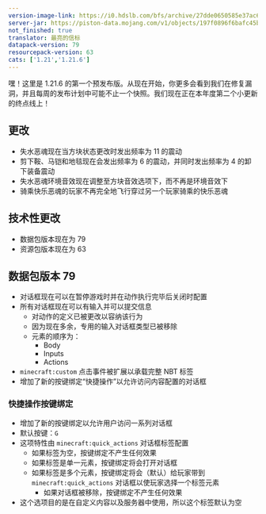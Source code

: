 ```yaml
---
version-image-link: https://i0.hdslb.com/bfs/archive/27dde0650585e37ac663edbbd021b52e88e306ff.png
server-jar: https://piston-data.mojang.com/v1/objects/197f0896f6bafc45b7cd1c90b88f7979dfcc99fe/server.jar
not_finished: true
translator: 最亮的信标
datapack-version: 79
resourcepack-version: 63
cats: ['1.21','1.21.6']
---
```

嘿！这里是 1.21.6 的第一个预发布版。从现在开始，你更多会看到我们在修复漏洞，并且每周的发布计划中可能不止一个快照。我们现在正在本年度第二个小更新的终点线上！

## 更改

* 失水恶魂现在当方块状态更改时发出频率为 11 的震动
* 剪下鞍、马铠和地毯现在会发出频率为 6 的震动，并同时发出频率为 4 的卸下装备震动
* 失水恶魂环境音效现在调整至方块音效选项下，而不再是环境音效下
* 骑乘快乐恶魂的玩家不再完全地飞行穿过另一个玩家骑乘的快乐恶魂

## 技术性更改
* 数据包版本现在为 79
* 资源包版本现在为 63

## 数据包版本 79
* 对话框现在可以在暂停游戏时并在动作执行完毕后关闭时配置
* 所有对话框现在可以有输入并可以提交信息
    * 对动作的定义已被更改以容纳该行为
    * 因为现在多余，专用的输入对话框类型已被移除
    * 元素的顺序为：
        * Body
        * Inputs
        * Actions
* `minecraft:custom` 点击事件被扩展以承载完整 NBT 标签
* 增加了新的按键绑定“快捷操作”以允许访问内容配置的对话框

### 快捷操作按键绑定
* 增加了新的按键绑定以允许用户访问一系列对话框
* 默认按键：`G`
* 这项特性由 `minecraft:quick_actions` 对话框标签配置
    * 如果标签为空，按键绑定不产生任何效果
    * 如果标签是单一元素，按键绑定将会打开对话框
    * 如果标签是多个元素，按键绑定将会（默认）给玩家带到 `minecraft:quick_actions` 对话框以使玩家选择一个标签元素
        * 如果对话框被移除，按键绑定不产生任何效果
* 这个选项目的是在自定义内容以及服务器中使用，所以这个标签默认为空
